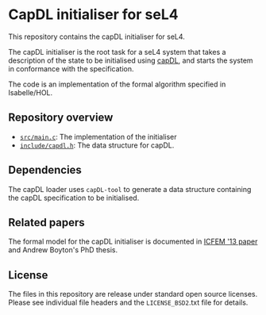 <!--
  Copyright 2017, Data61
  Commonwealth Scientific and Industrial Research Organisation (CSIRO)
  ABN 41 687 119 230.

  This software may be distributed and modified according to the terms of
  the BSD 2-Clause license. Note that NO WARRANTY is provided.
  See "LICENSE_BSD2.txt" for details.

  @TAG(DATA61_BSD)
-->
CapDL initialiser for seL4
==========================

This repository contains the capDL initialiser for seL4.

The capDL initialiser is the root task for a seL4 system that takes a
description of the state to be initialised using [capDL][capDL paper],
and starts the system in conformance with the specification.

The code is an implementation of the formal algorithm specified
in Isabelle/HOL.

  [capDL paper]: http://www.ssrg.nicta.com.au/publications/papers/Kuz_KLW_10.pdf "capDL: A language for describing capability-based systems"

Repository overview
-------------------

  * [`src/main.c`](src/main.c): The implementation of the initialiser
  * [`include/capdl.h`](include/capdl.h): The data structure for capDL.

Dependencies
-------------

The capDL loader uses `capDL-tool` to generate a data structure
containing the capDL specification to be initialised.

Related papers
--------------

The formal model for the capDL initialiser is documented in
[ICFEM '13 paper][Boyton_13] and Andrew Boyton's PhD thesis.

  [Boyton_13]: http://www.nicta.com.au/pub?id=7047 "Formally Verified System Initialisation"

License
-------

The files in this repository are release under standard open source licenses.
Please see individual file headers and the `LICENSE_BSD2`.txt file for details.
